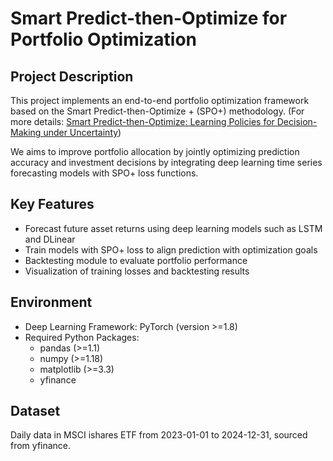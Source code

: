 # Smart Predict-then-Optimize for Portfolio Optimization

## Project Description  
This project implements an end-to-end portfolio optimization framework based on the Smart Predict-then-Optimize + (SPO+) methodology. 
(For more details: [Smart Predict-then-Optimize: Learning Policies for Decision-Making under Uncertainty](https://arxiv.org/abs/1710.08005))

We aims to improve portfolio allocation by jointly optimizing prediction accuracy and investment decisions by integrating deep learning time series forecasting models with SPO+ loss functions.

## Key Features  
- Forecast future asset returns using deep learning models such as LSTM and DLinear  
- Train models with SPO+ loss to align prediction with optimization goals  
- Backtesting module to evaluate portfolio performance  
- Visualization of training losses and backtesting results

## Environment 
- Deep Learning Framework: PyTorch (version >=1.8)
- Required Python Packages:  
  - pandas (>=1.1)  
  - numpy (>=1.18)  
  - matplotlib (>=3.3)  
  - yfinance

## Dataset  
Daily data in MSCI ishares ETF from 2023-01-01 to 2024-12-31, sourced from yfinance.
